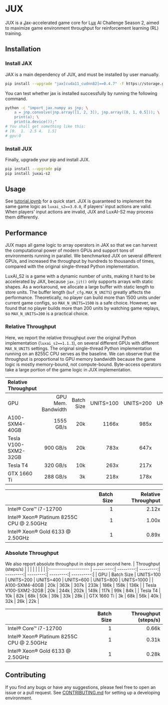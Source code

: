 # JUX
JUX is a <ins>J</ins>ax-accelerated game core for L<ins>ux</ins> AI Challenge Season 2, aimed to maximize game environment throughput for reinforcement learning (RL) training.

## Installation

### Install JAX
JAX is a main dependency of JUX, and must be installed by user manually.
```sh
pip install --upgrade "jax[cuda11_cudnn82]==0.4.7" -f https://storage.googleapis.com/jax-releases/jax_cuda_releases.html
```

You can test whether jax is installed successfully by running the following command.
```sh
python -c "import jax.numpy as jnp; \
    a = jnp.convolve(jnp.array([1, 2, 3]), jnp.array([0, 1, 0.5])); \
    print(a); \
    print(a.device());"
# You shall get something like this:
# [0.  1.  2.5 4.  1.5]
# gpu:0
```

### Install JUX
Finally, upgrade your pip and install JUX.
```sh
pip install --upgrade pip
pip install juxai-s2
```

## Usage
See [tutorial.ipynb](tutorial.ipynb) for a quick start. JUX is guaranteed to implement the same game logic as `luxai_s2==3.0.0`, if players' input actions are valid. When players' input actions are invalid, JUX and LuxAI-S2 may process them differently.

## Performance
JUX maps all game logic to array operators in JAX so that we can harvest the computational power of modern GPUs and support tons of environments running in parallel. We benchmarked JUX on several different GPUs, and increased the throughput by hundreds to thousands of times, compared with the original single-thread Python implementation.

LuxAI_S2 is a game with a dynamic number of units, making it hard to be accelerated by JAX, because `jax.jit()` only supports arrays with static shapes. As a workaround, we allocate a large buffer with static length to store units. The buffer length (`buf_cfg.MAX_N_UNITS`) greatly affects the performance. Theoretically, no player can build more than 1500 units under current game configs, so `MAX_N_UNITS=1500` is a safe choice. However, we found that no player builds more than 200 units by watching game replays, so `MAX_N_UNITS=200` is a practical choice.

### Relative Throughput
Here, we report the relative throughput over the original Python implementation (`luxai_s2==1.1.3`), on several different GPUs with different `MAX_N_UNITS` settings. The original single-thread Python implementation running on an 8255C CPU serves as the baseline. We can observe that the throughput is proportional to GPU memory bandwidth because the game logic is mostly memory-bound, not compute-bound. Byte-access operators take a large portion of the game logic in JUX implementation.

| Relative Throughput  |                    |            |           |           |           |           |           |            |
|:-------------------- | ------------------:| ----------:| ---------:| ---------:| ---------:| ---------:| ---------:| ----------:|
| GPU                  | GPU Mem. Bandwidth | Batch Size | UNITS=100 | UNITS=200 | UNITS=400 | UNITS=600 | UNITS=800 | UNITS=1000 |
| A100-SXM4-40GB       |          1555 GB/s |        20k |     1166x |      985x |      748x |      598x |      508x |       437x |
| Tesla V100-SXM2-32GB |           900 GB/s |        20k |      783x |      647x |      480x |      375x |      317x |       269x |
| Tesla T4             |           320 GB/s |        10k |      263x |      217x |      160x |      125x |      105x |        89x |
| GTX 1660 Ti          |           288 GB/s |         3k |      218x |      178x |      130x |      103x |       84x |        71x |


|                                           | Batch Size | Relative Throughput |
|:----------------------------------------- | ----------:| -------------------:|
| Intel® Core™ i7-12700	 	                |          1 |               2.12x |
| Intel® Xeon® Platinum 8255C CPU @ 2.50GHz	|          1 |               1.00x |
| Intel® Xeon® Gold 6133 @ 2.50GHz	        |          1 |               0.89x |



### Absolute Throughput
We also report absolute throughput in steps per second here.
| Throughput (steps/s) |            |           |           |           |           |           |            |
|:-------------------- | ----------:| ---------:| ---------:| ---------:| ---------:| ---------:| ----------:|
| GPU                  | Batch Size | UNITS=100 | UNITS=200 | UNITS=400 | UNITS=600 | UNITS=800 | UNITS=1000 |
| A100-SXM4-40GB       |        20k |      363k |      307k |      233k |      186k |      158k |       136k |
| Tesla V100-SXM2-32GB |        20k |      244k |      202k |      149k |      117k |       99k |        84k |
| Tesla T4             |        10k |       82k |       68k |       50k |       39k |       33k |        28k |
| GTX 1660 Ti          |         3k |       68k |       56k |       40k |       32k |       26k |        22k |

|                                           | Batch Size | Throughput (steps/s) |
|:----------------------------------------- | ----------:| --------------------:|
| Intel® Core™ i7-12700	 	                |          1 |                0.66k |
| Intel® Xeon® Platinum 8255C CPU @ 2.50GHz	|          1 |                0.31k |
| Intel® Xeon® Gold 6133 @ 2.50GHz	        |          1 |                0.28k |

## Contributing
If you find any bugs or have any suggestions, please feel free to open an issue or a pull request. See [CONTRIBUTING.md](CONTRIBUTING.md) for setting up a developing environment.

